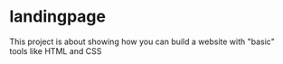 # landingpage

This project is about showing how you can build a website with "basic" tools like HTML and CSS
